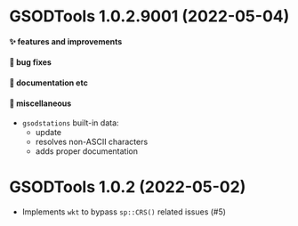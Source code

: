 # GSODTools 1.0.2.9001 (2022-05-04)

#### ✨ features and improvements

#### 🐛 bug fixes

#### 💬 documentation etc

#### 🍬 miscellaneous

  * `gsodstations` built-in data:
    - update
    - resolves non-ASCII characters
    - adds proper documentation


# GSODTools 1.0.2 (2022-05-02)

  * Implements `wkt` to bypass `sp::CRS()` related issues (#5)
